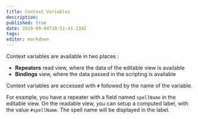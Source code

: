 ```yaml
---
title: Context Variables
description: 
published: true
date: 2020-09-04T10:51:41.134Z
tags: 
editor: markdown
---
```


Context variables are available in two places : 

* **Repeaters** read view, where the data of the editable view is available
* **Bindings** view, where the data passed in the scripting is available

Context variables are accessed with `#` followed by the name of the variable.

For example, you have a repeater with a field named `spellName` in the editable view. On the readable view, you can setup a computed label, with the value `#spellName`. The spell name will be displayed in the label.